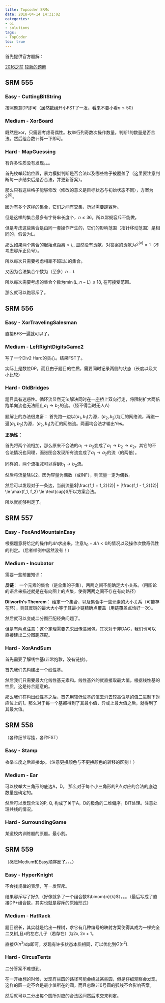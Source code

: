```yaml
---
title: Topcoder SRMs
date: 2018-04-14 14:31:02
categories:
- oi
- solutions
tags:
- TopCoder
toc: true
---
```


首先提供官方题解：

[2016之前](https://apps.topcoder.com/wiki/display/tc/Algorithm+Problem+Set+Analysis)
[较新的题解](https://www.topcoder.com/blog/tag/srm/)

<!--- more --->



## SRM 555

### Easy - CuttingBitString

按照题意DP即可（居然数组开小FST了一发，看来不要小看$n \le 50$）

### Medium - XorBoard

既然是xor，只需要考虑奇偶性。枚举行列奇数次操作数量，判断1的数量是否合法。然后组合数计算一下即可。

### Hard - MapGuessing

有许多性质没有发现。。。

首先枚举起始位置，暴力模拟判断是否合法以及哪些格子被覆盖了（这里要注意判断每一步结束后是否合法，并更新答案）。

那么只有这些格子能够修改（修改的意义是目标状态与初始状态不同），方案为$2 ^ {|S|}$。

因为有多个这样的集合，它们之间有交集，所以需要跑容斥。

但是这样的集合最多有字符串长度个，$n \le 36$。所以常规容斥不能做。

但是考虑这些集合是由同一套操作产生的，它们的影响范围（指针移动范围）是相同的，假设为$L$。

那么如果两个集合的起始点距离$> L$, 显然没有贡献，对答案的贡献为$2 ^ {|\varnothing|} = 1$（不考虑容斥正负号）。

所以每次只需要考虑相距不超过$L$的集合。

又因为合法集合个数为（至多）$n - L$

所以每次需要考虑的集合个数为$\min(L, n - L) \le 18$, 在可接受范围。

那么就可以跑容斥了。

## SRM 556

### Easy - XorTravelingSalesman

直接BFS一遍就可以了。

### Medium - LeftRightDigitsGame2

写了一个Div2 Hard的贪心。结果FST了。

实际上是数位DP，而且由于题目的性质，需要同时记录两侧的状态（长度以及大小比较）

### Hard - OldBridges

题目具有迷惑性。循环流显然无法解决同时在一座桥上双向行走，将限制扩大两倍跑单向流也无法阻止$a_1 \rightarrow b_2$的流。（怪不得当时无人A）

题解上的办法很鬼畜： 首先跑一边以$(a_1, b_1)$为源，$(a_2, b_2)$为汇的网络流，再跑一遍$(a_1, b_2)$为源，$(a_2, b_1)$为汇的网络流。两遍均合法才输出Yes。

**正确性：**

首先将两个流相加，那么原来不合法的$a_1 \rightarrow b_2$变成了$a_1 \rightarrow b_2 \rightarrow a_2$。其它的不合法情况也同理，画张图会发现所有流变成了$a_1 \rightarrow a_2$的流（的两倍）。

同样的，两个流相减可以得到$b_1 \rightarrow b_2$流。

然后将流量除以2。因为容量为偶数（或INF），则流量一定为偶数。

然后可以发现对于一条边，当前流量$|\frac{f_1 + f_2}{2}| + |\frac{f_1 - f_2}{2}| \le \max(f_1, f_2) \le \text{cap}$所以方案合法。

所以就能够判定了。

## SRM 557

### Easy - FoxAndMountainEasy

根据题意将给定的操作的$\Delta h$求出来。注意$h_0 + \Delta h <0$的情况以及操作次数奇偶性的判定。（后者样例中居然没有！）

### Medium - Incubator

需要一些前置知识：

**反链**： 一个元素的集合（是全集的子集），两两之间不能确定大小关系。（用图论的语言来描述就是在有向图上的点集，使得两两之间不存在有向路径）

**Dilworth's Theorem**： 给定一个集合，以及集合中一些元素的大小关系（可能存在环），则其反链的最大大小等于其最小链精确点覆盖（用链覆盖点恰好一次）。

然后就可以变成二分图匹配经典问题了。

但是有两点注意：这个定理需要先求出传递闭包。其次对于非DAG，我们也可以直接建出二分图跑匹配。

### Hard - XorAndSum

首先需要了解线性基(非常抱歉，没有链接)。

首先我们先构建出一个线性基。

然后我们只需要最大化线性基元素和。线性基外的就直接取最大值。根据线性基的性质，这是符合题意的。

那么我们在构出线性基之后，首先用较低位基的值去消去较高位基的值二进制下对应位上的1。那么对于每一个基都得到了其最小值，异或上最大值之后，就得到了其最大值。<!---（这是Selina口胡的）--->

## SRM 558

（各种细节写挂，各种FST）

### Easy - Stamp

枚举长度之后直接dp。（注意更换颜色与不更换颜色的转移的区别！）

### Medium - Ear

可以枚举大三角形的底边A，D， 那么对于每个小三角形的P点对应的合法的底边数量是确定的。

然后可以发现合法的P, Q, 构成了关于A，D的极角的二维偏序。BIT处理。注意处理共线的情况。

### Hard - SurroundingGame

某道校内训练题的原题。最小割。

## SRM 559

（感觉Medium和Easy顺序反了。。。）

### Easy - HyperKnight

不会找规律的表示，写一发容斥。

结果容斥写了好久（好像就多了一个组合数$\binom{n}{k}$）。。。（最后写成了直接DP+组合数，其实也就是容斥的原始形式）

### Medium - HatRack

题目很长，其实就是给出一棵树，求它有几种编号的映射方案使得其成为一棵完全二叉树,且$x$的左右儿子（若存在）为$2x, 2x + 1$。

直接$O(n^3)$dp即可。发现有许多状态本质相同，可以优化到$O(n ^ 2)$.

### Hard - CircusTents

二分答案不难想到。

在一开始想的时候，发现有些圆的路径可能会绕过某些圆，但是仔细观察会发现，这样的圆一定不会是最小值所在的圆，而且忽略非0号圆的弧线不会影响答案。

然后就可以二分出每个圆所对应的合法区间然后求交来判定。
